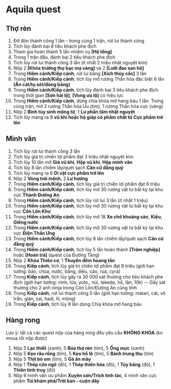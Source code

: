 # Aquila quest

## Thợ rèn

1. Đỡ đòn thành công 1 lần - trong cùng 1 trận, rút lui thành công
2. Tích lũy đánh bại 8 tiêu khách phe địch
3. Tham gia hoàn thành 5 lần nhiệm vụ **[Hộ tống]**
4. Trong 1 trận đấu, đánh bại 2 tiêu khách phe địch
5. Tích lũy rút lui thành công 3 lần (ít nhất 2 triệu nhật nguyệt kim)
6. Nộp 2 **[Khóa trường thọ bạc mạ vàng]** và 2 **[Lưỡi đao san hô]**
7. Trong **Hiểm cảnh/Kiếp cảnh**, rút lui bằng **[Xích thủy cốc]** 3 lần
8. Trong **Hiểm cảnh/Kiếp cảnh**, tích lũy mở rương Thần hỏa đặc biệt 6 lần **(Ẩn cát/tụ sét/đóng băng)**
9. Trong **Hiểm cảnh/Kiếp cảnh**, tích lũy đánh bại 3 tiêu khách phe địch trong thời gian **[Sơn hải lộ]**, **[Vong ưu lộ]** có hiệu lực
10. Trong **Hiểm cảnh/Kiếp cảnh**, dùng chìa khóa mở hang báu 1 lần. Trong cùng trận, mở 2 rương Thần hỏa Ưu (tím), 1 rương Thần hỏa cực (vàng)
11. Nộp 2 **Bình túy sinh mộng tử**, 1 **Lư phần tâm nhật nguyệt**
12. Tích lũy mang ra 8 **vũ khí hoặc hộ giáp có phẩm chất từ Cực phẩm trở lên**

## Minh văn

1. Tích lũy rút lui thành cồng 3 lần
2. Tích lũy giá trị chiến lợi phẩm đạt 3 triệu nhật nguyệt kim
3. Tích lũy 10 lần mở **Giá vũ khí**, **Hộp vũ khí**, **Hộp minh văn**
4. Tích lũy 8 lần chiếm lấy/quét sạch **Căn cứ đằng quỷ**
5. Tích lũy mang ra 6 **Di vật cực phẩm trở lên**
6. Nộp 2 **Vòng trói mệnh**, 2 **Lư hương**
7. Trong **Hiểm cảnh/Kiếp cảnh**, tích lũy giá trị chiến lợi phẩm đạt 6 triệu
8. Trong **Hiểm cảnh/Kiếp cảnh**, tích lũy mở 30 rương vật tư bất kỳ tại khu vực **Thành Đường An**
9. Trong **Hiểm cảnh/Kiếp cảnh**, tích lũy rút lui 3 lần (ít nhất 1 triệu)
10. Trong **Hiểm cảnh/Kiếp cảnh**, tích lũy mở 30 rương vật tư bất kỳ tại khu vực **Côn Lôn Khư**
11. Trong **Hiểm cảnh/Kiếp cảnh**, tích lũy mở 18 **Xe chở khoáng sản**, **Kiệu**, **Giếng nước**
12. Trong **Hiểm cảnh/Kiếp cảnh**, tích lũy mở 30 rương vật tư bất kỳ tại khu vực **Điện Thần Ưng**
13. Trong **Hiểm cảnh/Kiếp cảnh**, tích lũy 8 lần chiếm lấy/quét sạch **Căn cứ đằng quỷ**
14. Trong **Hiểm cảnh/Kiếp cảnh**, tích lũy 5 lần hoàn thành **[Trảm nghiệp]** hoặc **[Hoàn trả]** (quest của Đường Tăng)
15. Nộp 2 **Khóa Thiên cơ**, 1 **Thuyền đêm hoang tần**
16. Trong **Kiếp cảnh**, tích lũy giá trị chiến lợi phẩm đạt 8 triệu (giới hạn tướng: báo, chùa, nước, băng, diệu, cáo, rùa, cyra)
17. Trong **Kiếp cảnh**, tích lũy gây ra 30 000 sát thương cho tiêu khách phe địch (giới hạn tướng: ninh, lửa, yoto,, núi, takeda, hổ, lân, 10k) -- Gây sát thương cho 2 anh ninja trong Côn Lôn/Đường An cũng tính
18. Trong **Kiếp cảnh**, rút lui thành công 5 lần (giới hạn tướng: matari, cát, vô trần, gián, zai, hadi, lil, mộng)
19. Trong **Kiếp cảnh**, tích lũy 8 lần dùng Chìa khóa mở hang báu


## Hàng rong

Lưu ý: tất cả các quest nộp của hàng rong đều yêu cầu **KHÔNG KHÓA** (ko mnua rồi nộp được)

1. Nộp 5 **Lạc thiết** (xanh), 5 **Búa thợ rèn** (tím), 5 **Ống mực** (xanh)
2. Nộp 5 **Kẹo râu rồng** (tím), 5 **Kẹo hồ lô** (tím), 5 **Bánh trung thu** (tím)
3. Nộp 5 **Thịt bò om** (tím), 5 **Gà ăn mày**
4. Nộp 1 **Thép côn ngô** (đỏ), 1 **Thép thiên hỏa** (đỏ), 1 **Tủy băng** (đỏ), 1 **Thiên tinh truỵ** (đỏ)
5. Nộp 6 minh văn ưu phẩm **Xuyên sơn/Trích tinh tác**, 4 minh văn cực phẩm **Túi khám phá/Trời ban - cuộn dây**
